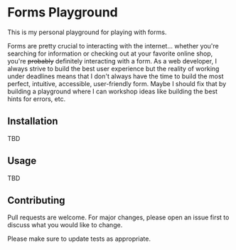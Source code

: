 # Forms Playground
This is my personal playground for playing with forms. 

Forms are pretty crucial to interacting with the internet... whether you're searching for information or checking out at your favorite online shop, you're ~~probably~~ definitely interacting with a form. As a web developer, I always strive to build the best user experience but the reality of working under deadlines means that I don't always have the time to build the most perfect, intuitive, accessible, user-friendly form. Maybe I should fix that by building a playground where I can workshop ideas like building the best hints for errors, etc.

## Installation
TBD

## Usage
TBD

## Contributing
Pull requests are welcome. For major changes, please open an issue first to discuss what you would like to change.

Please make sure to update tests as appropriate.